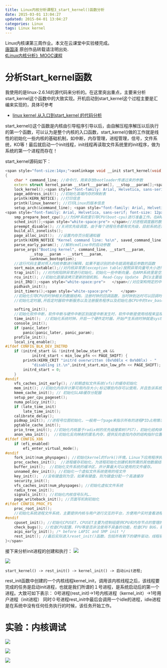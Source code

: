 ```yaml
---
title: Linux内核分析课程3_start_kernel()函数分析
date: 2015-03-01 13:04:27
updated: 2015-04-01 13:04:27
categories: Linux
tags: Linux kernel
---
```


Linux内核课第三周作业。本文在云课堂中实验楼完成。  
[唐国泽](http://guozet.me/about/) 原创作品转载请注明出处.  
[《Linux内核分析》MOOC课程](http://mooc.study.163.com/course/USTC-1000029000)

<!--more-->

# 分析Start_kernel函数

我使用的是linux-2.6.14的源代码来分析的。在这里突出重点，主要来分析start_kernel这个函数中的大致实现。开机启动到start_kernel这个过程主要是汇编来实现的，具体可参考

- [linux kernel 从入口到start_kernel 的代码分析](https://blog.csdn.net/aaronychen/article/details/2838341)

start_kernel()这个函数是内核由引导程序引导以后，由自解压程序解压以后执行的第一个函数，可以认为是整个内核的入口函数，start_kernel()做的工作就是线性的初始化一些内核的基础机制，如中断，内存管理，进程管理，信号，文件系统，KO等！最后就启动一个init线程，init线程再读取文件系统里的init程序，做为系统的第一个进程而存在！

start_kernel源码如下：

```cpp
<span style="font-size:14px;">asmlinkage void __init start_kernel(void)
{
    char * command_line; //命令行，用来存放bootloader传递过来的参数
    extern struct kernel_param __start___param[], __stop___param[];<span style="font-family: Arial, Helvetica, sans-serif; font-size: 12px;">//这两个变量为地址指针，指向内核启动参数处理相关结构体在内存的位置， </span>
    lock_kernel();<span style="font-family: Arial, Helvetica, sans-serif; font-size: 12px;">//建立一个哈希表(hash tables)，就是一个前后指向的指针结构体数组。</span><span style="font-family: Arial, Helvetica, sans-serif; font-size: 12px;">【函数的主要作用是初始化锁的状态跟踪模块。由于内核大量使用锁来进行多进程多处理器的同步操作，死锁就会在代码不合理的时候出现，但是要定位哪个锁比较困难，用哈希表可以跟踪锁的使用状态。死锁情况：一个进程递归加锁同一把锁；同一把锁在两次中断中加锁；几把锁形成闭环死锁】</span>
    page_address_init(); //初始化高端内存的映射表 
    printk(KERN_NOTICE); //打印信息
    printk(linux_banner); //打印Linux的版本信息
    setup_arch(&command_line); <span style="font-family: Arial, Helvetica, sans-serif; font-size: 12px;">//内核架构相关初始化函数，是非常重要的一个初始化步骤。其中包含了处理器相关参数的初始化、内核启动参数(tagged list)的获取和前期处理、内存子系统的早期初始化(bootmem分配器)</span>
<span style="font-family: Arial, Helvetica, sans-serif; font-size: 12px;">       setup_per_cpu_areas();</span>
    smp_prepare_boot_cpu();//为SMP系统里引导CPU(boot-cpu)进行准备工作。在ARM系统单核里是空函数
    sched_init();<span style="white-space:pre">	</span>//对进程调度器的数据结构进行初始化，创建运行队列，设置当前任务的空线程，当前任务的调度策略为CFS调度器 
    preempt_disable(); //关闭优先级调度。由于每个进程任务都有优先级，目前系统还没有完全初始化，还不能打开优先级调度。 
    build_all_zonelists();
    page_alloc_init();  //设置内存页分配通知器
    printk(KERN_NOTICE "Kernel command line: %s\n", saved_command_line); //输出命令参数到显示终端
    parse_early_param(); //解析cmdline中的启动参数
    parse_args("Booting kernel", command_line, __start___param,
           __stop___param - __start___param,
           &unknown_bootoption);
    //这行代码主要对传入内核参数进行解释，如果不能识别的命令就调用最后参数的函数
    sort_main_extable();//对内核异常表(exception table)按照异常向量号大小进行排序，以便加速访问
    trap_init(); //对内核陷阱异常进行初始化，初始化一些中断向量，在ARM系统里是空函数，没有任何的初始化 
    rcu_init(); //初始化直接读拷贝更新的锁机制。 Read-Copy Update 【RCU主要提供在读取数据机会比较多，但更新比较的少的场合，这样减少读取数据锁的性能低下的问题。】 
    init_IRQ();<span style="white-space:pre">	</span>//对应架构特定的中断初始化函数，在ARM中就是machine_desc->init_irq()，就是运行设备描述结构体中的init_irq函数[arch/arm/mach-msm/board-xxx.c]
    pidhash_init();
    init_timers();<span style="white-space:pre">	</span>
    //初始化引导CPU的时钟相关的数据结构，注册时钟的回调函数，当时钟到达时可以回调时钟处理函数，最后初始化时钟软件中断处理
    //初始化定时器,开启定时器软中断服务以及注册服务程序以及初始化各CPU中的tev_base等init_timers()->run_timer_softirq()->__run_timers()..

    softirq_init();
    //初始化软件中断，软件中断与硬件中断区别就是中断发生时，软件中断是使用线程来监视中断信号，而硬件中断是使用CPU硬件来监视中断。
    time_init();  //初始化系统时钟。开启一个硬件定时器，开始产生系统时钟就是system_timer的初始化,arch/arm/mach-msm/board-*.c 
    console_init();
    if (panic_later)
        panic(panic_later, panic_param);
    profile_init();
    local_irq_enable();
#ifdef CONFIG_BLK_DEV_INITRD
    if (initrd_start && !initrd_below_start_ok &&
            initrd_start < min_low_pfn << PAGE_SHIFT) {
        printk(KERN_CRIT "initrd overwritten (0x%08lx < 0x%08lx) - "
            "disabling it.\n",initrd_start,min_low_pfn << PAGE_SHIFT);
        initrd_start = 0;
    }
#endif
    vfs_caches_init_early(); //前期虚拟文件系统(vfs)的缓存初始化
    mem_init(); //初始化内存并计算可用内存大小;标记哪些内存可以使用，并且告诉系统有多少内存可以使用，当然是除了内核使用的内存以外
    kmem_cache_init(); // 初始化SLAB缓存分配器  
    setup_per_cpu_pageset();
    numa_policy_init();
    if (late_time_init)
        late_time_init();
    calibrate_delay();
    pidmap_init(); //进程号位图初始化，一般用一个page来指示所有的进程PID占用情况 
    pgtable_cache_init();
    prio_tree_init(); //初始化内核基于radix树的优先级搜索树(PST)，初始化结构体
    anon_vma_init();  //初始化反向映射的匿名内存，提供反向查找内存的结构指针位置，快速地回收内存。
#ifdef CONFIG_X86
    if (efi_enabled)
        efi_enter_virtual_mode();
#endif
    fork_init(num_physpages); //初始化kernel的fork()环境。Linux下应用程序执行是靠系统调用fork()完成，fork_init所完成的工作就是确定可以fork()的线程的数量，然后是初始化init_task进程
    proc_caches_init();  //进程缓存初始化，为进程初始化创建机制所需的其他数据结构申请空间 
    buffer_init();  //初始化文件系统的缓冲区，并计算最大可以使用的文件缓存。
    unnamed_dev_init(); //初始化一个虚拟文件系统使用的哑文件
    key_init();  //没有键盘则为空，如果有键盘，则为键盘分配一个高速缓存
    security_init();
    vfs_caches_init(num_physpages); //初始化虚拟文件系统
    radix_tree_init();
    signals_init(); //初始化内核信号队列….
    page_writeback_init(); //页面写机制初始化
#ifdef CONFIG_PROC_FS
    proc_root_init();
    //初始化系统进程文件系统，主要提供内核与用户进行交互的平台，方便用户实时查看进程的信息。
#endif
    cpuset_init(); //初始化CPUSET，CPUSET主要为控制组提供CPU和内存节点的管理的结构。
    check_bugs(); //检查CPU配置、FPU等是否非法使用不具备的功能，检查CPU BUG，软件规避BUG
    acpi_early_init(); /* before LAPIC and SMP init */
    rest_init(); //最后实际进入reset_init()函数，包括所有剩下的硬件驱动，线程初始化等过程…这也最终完成start_kernel的启动过程。
}</span>

```

接下来分析init进程的创建和执行：
![](/images/in-post/2015-06-18-Linux-Kernel-analysis-Start-Kernel-Function/2018-09-19-01-21-04.png)

![](/images/in-post/2015-06-18-Linux-Kernel-analysis-Start-Kernel-Function/2018-09-19-01-21-19.png)

`start_kernel() -> rest_init() -> kernel_init() -> 启动init进程;`

rest_init函数中创建的一个内核线程kernel_init，调用该内核线程之后，该线程要完成的任务是启动init进程，也就是我们所谓的１号进程，是系统启动后的第一个进程。大致可如下表示：
0号进程(rest_init)->1号内核进程（kernel_init）->1号用户进程（init进程）
同时０号进程rest_init中最后会调用一个idle的进程，idle进程是在系统中没有任何任务执行的时候，该任务开始工作。

# 实验：内核调试

![](/images/in-post/2015-06-18-Linux-Kernel-analysis-Start-Kernel-Function/2018-09-19-01-22-15.png)

![](/images/in-post/2015-06-18-Linux-Kernel-analysis-Start-Kernel-Function/2018-09-19-01-22-25.png)

![](/images/in-post/2015-06-18-Linux-Kernel-analysis-Start-Kernel-Function/2018-09-19-01-22-34.png)